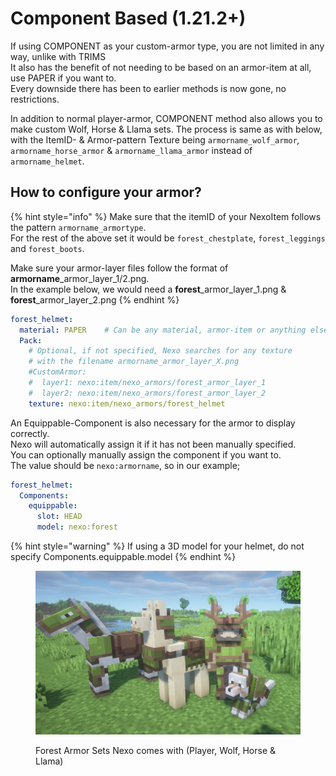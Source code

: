 # Component Based (1.21.2+)

If using COMPONENT as your custom-armor type, you are not limited in any way, unlike with TRIMS\
It also has the benefit of not needing to be based on an armor-item at all, use PAPER if you want to.\
Every downside there has been to earlier methods is now gone, no restrictions.

In addition to normal player-armor, COMPONENT method also allows you to make custom Wolf, Horse & Llama sets. The process is same as with below, with the ItemID- & Armor-pattern Texture being `armorname_wolf_armor`_,_ `armorname_horse_armor` & `armorname_llama_armor` instead of `armorname_helmet`.

## How to configure your armor?

{% hint style="info" %}
Make sure that the itemID of your NexoItem follows the pattern `armorname_armortype`.\
For the rest of the above set it would be `forest_chestplate`, `forest_leggings` and `forest_boots`.

Make sure your armor-layer files follow the format of **armorname**\_armor\_layer\_1/2.png.\
In the example below, we would need a **forest**\_armor\_layer\_1.png & **forest**\_armor\_layer\_2.png
{% endhint %}

```yaml
forest_helmet:
  material: PAPER    # Can be any material, armor-item or anything else
  Pack:
    # Optional, if not specified, Nexo searches for any texture
    # with the filename armorname_armor_layer_X.png
    #CustomArmor:
    #  layer1: nexo:item/nexo_armors/forest_armor_layer_1
    #  layer2: nexo:item/nexo_armors/forest_armor_layer_2
    texture: nexo:item/nexo_armors/forest_helmet
```

An Equippable-Component is also necessary for the armor to display correctly.\
Nexo will automatically assign it if it has not been manually specified.\
You can optionally manually assign the component if you want to.\
The value should be `nexo:armorname`, so in our example;

```yaml
forest_helmet:
  Components:
    equippable:
      slot: HEAD
      model: nexo:forest
```

{% hint style="warning" %}
If using a 3D model for your helmet, do not specify Components.equippable.model
{% endhint %}

<figure><img src="../../.gitbook/assets/image (2).png" alt=""><figcaption><p>Forest Armor Sets Nexo comes with (Player, Wolf, Horse &#x26; Llama)</p></figcaption></figure>
